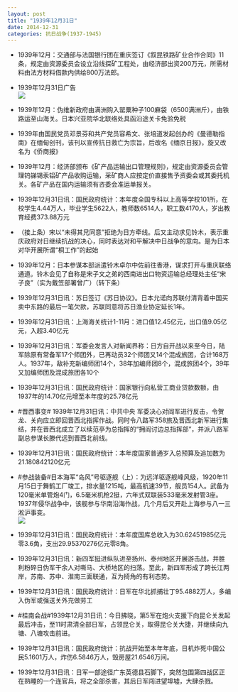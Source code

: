 ```yaml
---
layout: post
title: "1939年12月31日"
date: 2014-12-31
categories: 抗日战争(1937-1945)
---
```


<meta name="referrer" content="no-referrer" />

- 1939年12月：交通部与法国银行团在重庆签订《叙昆铁路矿业合作合同》11条，规定由资源委员会设立沿线探矿工程处，由经济部出资200万元，所需材料由法方材料借款内供给800万法郎。 

- 1939年12月31日广告 <br/><img src="https://ww2.sinaimg.cn/large/aca367d8jw1ent7w440lij20cf0k0q51.jpg" />

- 1939年12月：伪维新政府由满洲购入罂粟种子100麻袋（6500满洲斤），由铁路运至山海关。日本兴亚院华北联络处具函沿途关卡免验免税 

- 1939年由国民党员邓景芬和共产党员容希文、张培道发起创办的《曼德勒指南》在缅甸创刊，该刊以宣传抗日救亡为宗旨，后改名《缅京日报》，旋又改名为《侨商报》 

- 1939年12月：经济部颁布《矿产品运输出口管理规则》，规定由资源委员会管理钨锑锡汞铝矿产品收购运输，采矿商人应按定价直接售予资委会或其委托机关。各矿产品在国内运输须有咨委会准运单报关。 

- 1939年12月31日讯：国民政府统计：本年度全国专科以上高等学校101所，在校学生4.44万人，毕业学生5622人，教师数6514人，职工数4170人，岁出教育经费373.88万元 

- （接上条）宋以“未得其兄同意”拒绝为日方牵线。后又主动求见铃木，表示重庆政府对日继续抗战的决心，同时表达对和平解决中日战争的意向。是为日本对华开展所谓“桐工作”的起始 

- 1939年12月：日本参谋本部派遣铃木卓尔中佐前往香港，谋求打开与重庆联络通道。铃木会见了自称是宋子文之弟的西南进出口物资运输总经理处主任“宋子良”（实为戴笠部署曾广）（转下条） 

- 1939年12月31日讯：苏日签订《苏日协议》。日本允诺向苏联付清背着中国买卖中东路的最后一笔欠款，苏联同意将苏日渔业协定延长1年。 

- 1939年12月31日讯：上海海关统计1-11月：进口值12.45亿元，出口值9.05亿元，入超3.40亿元 

- 1939年12月31日讯：军委会发言人对新闻界称：日方自开战以来至今日，陆军除原有常备军17个师团外，已再动员32个师团又14个混成旅团，合计168万人。1937年，敌补充新编师团14个，38年加编师团8个，混成旅团4个，39年又加编师团及混成旅团各10个 

- 1939年12月31日讯：国民政府统计：国家银行向私营工商业贷款数额，由1937年的14.70亿元增至本年度的25.78亿元 

- #晋西事变# 1939年12月31日讯：中共中央 军委决心对阎军进行反击，令贺龙、关向应立即回晋西北指挥作战。同时令八路军358旅及晋西北新军进行集结，并在晋西北成立了以续范亭为总指挥的“拥阎讨边总指挥部”，并派八路军副总参谋长滕代远到晋西北前线。 

- 1939年12月31日讯：国民政府统计：本年度国家普通岁入总预算及追加数为21.180842120亿元 

- #参战装备#日本海军“岛风”号驱逐舰（上）：为远洋驱逐舰峰风级，1920年11月15日于舞鹤工厂竣工，排水量1215吨，最高航速39节，舰员154人。武备为120毫米单管炮4门，6.5毫米机枪2挺，六年式双联装533毫米发射管3座。1937年侵华战争中，该舰参与华南沿海作战，几个月后又开赴上海参与八一三淞沪事变。 <br/><img src="https://ww2.sinaimg.cn/large/aca367d8jw1ensmt54t9uj20m80cstbr.jpg" />

- 1939年12月31日讯：国民政府统计：本年度国库总收入为30.62451985亿元零3.6角，支出29.95370276亿元零8角。 

- 1939年12月31日讯：新四军挺进纵队进至扬州、泰州地区开展游击战，并胜利粉碎日伪军干余人对嘶马、大桥地区的扫荡。至此，新四军形成了跨长江两岸，苏南、苏中、淮南三面联通，互为掎角的有利态势。 

- 1939年12月31日讯：国民政府统计：日军在华北抓捕壮丁95.4882万人，多编入伪军或强送关外充做劳工 

- #桂南会战#1939年12月31日讯：今日拂晓，第5军在炮火支援下向昆仑关发起最后冲击，至11时肃清全部日军，占领昆仑关，取得昆仑关大捷，并继续向九塘、八塘攻击前进。 

- 1939年12月31日讯：国民政府统计：抗战开始至本年年底，日机炸死中国公民5.1601万人，炸伤6.5846万人，毁房屋21.6546万间。 

- 1939年12月31日讯：日军一部途径广东英德县石脚下，突然包围第四战区正在熟睡的一个连官兵，将之全部杀害，其后日军闯进望埠墟，大肆杀戮。 

